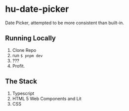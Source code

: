 # hu-date-picker
Date Picker, attempted to be more consistent than built-in.

## Running Locally
1. Clone Repo
2. run `$ pnpm dev`
3. ???
4. Profit.

## The Stack
1. Typescript
2. HTML 5 Web Components and Lit
3. CSS
